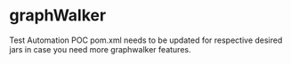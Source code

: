 # graphWalker
Test Automation POC
pom.xml needs to be updated  for respective desired jars in case you need more graphwalker features.
